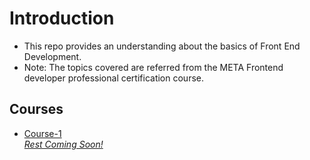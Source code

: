 <h1>Introduction</h1>
<ul>
  <li>This repo provides an understanding about the basics of Front End Development.</li>
  <li>Note: The topics covered are referred from the META Frontend developer professional certification course.</li>
</ul>
<div id="courselist">
  <h2>Courses</h2>
  <ul>
    <li><a href="https://github.com/herkura/FrontEndDocs/tree/topic-1/Course-1">Course-1</li>
    <em>Rest Coming Soon!</em>
  </ul>
</div>
